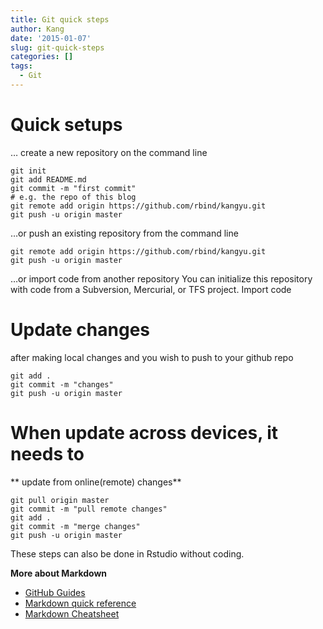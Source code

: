 ```yaml
---
title: Git quick steps
author: Kang
date: '2015-01-07'
slug: git-quick-steps
categories: []
tags:
  - Git
---
```


# Quick setups

… create a new repository on the command line

```
git init
git add README.md
git commit -m "first commit"
# e.g. the repo of this blog
git remote add origin https://github.com/rbind/kangyu.git
git push -u origin master
```
…or push an existing repository from the command line
```
git remote add origin https://github.com/rbind/kangyu.git
git push -u origin master
```
…or import code from another repository
You can initialize this repository with code from a Subversion, Mercurial, or TFS project.
Import code

# Update changes
after making local changes and you wish to push to your github repo
```
git add .
git commit -m "changes"
git push -u origin master
```

# When update across devices, it needs to
** update from online(remote) changes**
```
git pull origin master
git commit -m "pull remote changes"
git add .
git commit -m "merge changes"
git push -u origin master
```

These steps can also be done in Rstudio without coding.

**More about Markdown**
* [GitHub Guides](https://guides.github.com/features/mastering-markdown/)
* [Markdown quick reference](https://en.support.wordpress.com/markdown-quick-reference/) 
* [Markdown Cheatsheet](https://github.com/adam-p/markdown-here/wiki/Markdown-Cheatsheet) 
